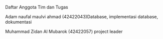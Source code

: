 Daftar Anggota Tim dan Tugas 


Adam naufal maulvi ahmad (42422043)Database, implementasi database, dokumentasi

Muhammad Zidan Al Mubarok (42422057) project leader 
